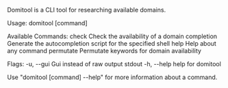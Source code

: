 Domitool is a CLI tool for researching available domains.

Usage:
  domitool [command]

Available Commands:
  check       Check the availability of a domain
  completion  Generate the autocompletion script for the specified shell
  help        Help about any command
  permutate   Permutate keywords for domain availability

Flags:
  -u, --gui    Gui instead of raw output stdout
  -h, --help   help for domitool

Use "domitool [command] --help" for more information about a command.
